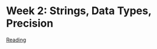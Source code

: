 # Week 2: Strings, Data Types, Precision

[Reading](readings/index)

<!-- [Lecture](lecture/index)

[Quiz](quiz1/1_practice-quiz)

[lab](lab/1_building-a-computer)

[Homework](homework/1_Homework_1_Python_with_The_Office) -->

